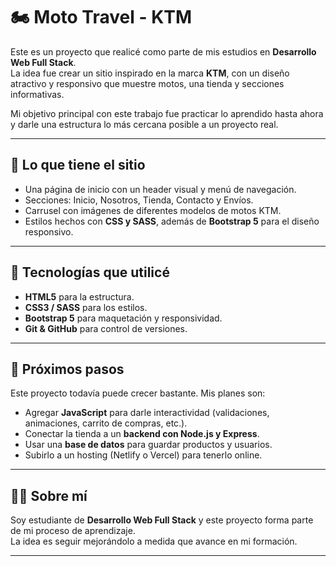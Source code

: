 # 🏍️ Moto Travel - KTM

Este es un proyecto que realicé como parte de mis estudios en **Desarrollo Web Full Stack**.  
La idea fue crear un sitio inspirado en la marca **KTM**, con un diseño atractivo y responsivo que muestre motos, una tienda y secciones informativas.  

Mi objetivo principal con este trabajo fue practicar lo aprendido hasta ahora y darle una estructura lo más cercana posible a un proyecto real.  

---

## 🔹 Lo que tiene el sitio
- Una página de inicio con un header visual y menú de navegación.  
- Secciones: Inicio, Nosotros, Tienda, Contacto y Envíos.  
- Carrusel con imágenes de diferentes modelos de motos KTM.  
- Estilos hechos con **CSS y SASS**, además de **Bootstrap 5** para el diseño responsivo.  

---

## 🔹 Tecnologías que utilicé
- **HTML5** para la estructura.  
- **CSS3 / SASS** para los estilos.  
- **Bootstrap 5** para maquetación y responsividad.  
- **Git & GitHub** para control de versiones.  

---

## 🔹 Próximos pasos
Este proyecto todavía puede crecer bastante. Mis planes son:  
- Agregar **JavaScript** para darle interactividad (validaciones, animaciones, carrito de compras, etc.).  
- Conectar la tienda a un **backend con Node.js y Express**.  
- Usar una **base de datos** para guardar productos y usuarios.  
- Subirlo a un hosting (Netlify o Vercel) para tenerlo online.  

---

## 👨‍💻 Sobre mí
Soy estudiante de **Desarrollo Web Full Stack** y este proyecto forma parte de mi proceso de aprendizaje.  
La idea es seguir mejorándolo a medida que avance en mi formación.  

---
